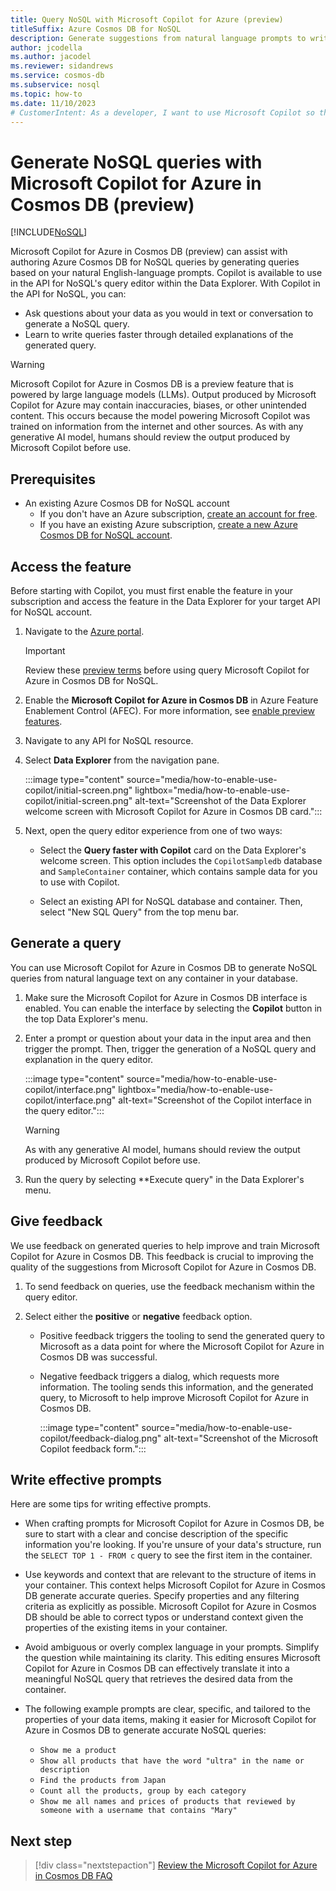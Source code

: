 ```yaml
---
title: Query NoSQL with Microsoft Copilot for Azure (preview)
titleSuffix: Azure Cosmos DB for NoSQL
description: Generate suggestions from natural language prompts to write NoSQL queries using Microsoft Copilot for Azure in Cosmos DB (preview).
author: jcodella
ms.author: jacodel
ms.reviewer: sidandrews
ms.service: cosmos-db
ms.subservice: nosql
ms.topic: how-to
ms.date: 11/10/2023
# CustomerIntent: As a developer, I want to use Microsoft Copilot so that I can write queries faster and easier.
---
```


# Generate NoSQL queries with Microsoft Copilot for Azure in Cosmos DB (preview)

[!INCLUDE[NoSQL](../../includes/appliesto-nosql.md)]

Microsoft Copilot for Azure in Cosmos DB (preview) can assist with authoring Azure Cosmos DB for NoSQL queries by generating queries based on your natural English-language prompts. Copilot is available to use in the API for NoSQL's query editor within the Data Explorer. With Copilot in the API for NoSQL, you can:

- Ask questions about your data as you would in text or conversation to generate a NoSQL query.
- Learn to write queries faster through detailed explanations of the generated query.
  
> [!WARNING]
> Microsoft Copilot for Azure in Cosmos DB is a preview feature that is powered by large language models (LLMs). Output produced by Microsoft Copilot for Azure may contain inaccuracies, biases, or other unintended content. This occurs because the model powering Microsoft Copilot was trained on information from the internet and other sources. As with any generative AI model, humans should review the output produced by Microsoft Copilot before use.

## Prerequisites

- An existing Azure Cosmos DB for NoSQL account
  - If you don't have an Azure subscription, [create an account for free](https://azure.microsoft.com/free).
  - If you have an existing Azure subscription, [create a new Azure Cosmos DB for NoSQL account](../quickstart-portal.md).

## Access the feature

Before starting with Copilot, you must first enable the feature in your subscription and access the feature in the Data Explorer for your target API for NoSQL account.

1. Navigate to the [Azure portal](https://portal.azure.com).

    > [!IMPORTANT]
    > Review these [preview terms](https://azure.microsoft.com/support/legal/preview-supplemental-terms/#AzureOpenAI-PoweredPreviews) before using query Microsoft Copilot for Azure in Cosmos DB for NoSQL.

1. Enable the **Microsoft Copilot for Azure in Cosmos DB** in Azure Feature Enablement Control (AFEC). For more information, see [enable preview features](../../../azure-resource-manager/management/preview-features.md).

1. Navigate to any API for NoSQL resource.

1. Select **Data Explorer** from the navigation pane.

    :::image type="content" source="media/how-to-enable-use-copilot/initial-screen.png" lightbox="media/how-to-enable-use-copilot/initial-screen.png" alt-text="Screenshot of the Data Explorer welcome screen with Microsoft Copilot for Azure in Cosmos DB card.":::

1. Next, open the query editor experience from one of two ways:

   - Select the **Query faster with Copilot** card on the Data Explorer's welcome screen. This option includes the `CopilotSampledb` database and `SampleContainer` container, which contains sample data for you to use with Copilot.

   - Select an existing API for NoSQL database and container. Then, select "New SQL Query" from the top menu bar.

## Generate a query

You can use Microsoft Copilot for Azure in Cosmos DB to generate NoSQL queries from natural language text on any container in your database.

1. Make sure the Microsoft Copilot for Azure in Cosmos DB interface is enabled. You can enable the interface by selecting the **Copilot** button in the top Data Explorer's menu.

1. Enter a prompt or question about your data in the input area and then trigger the prompt. Then, trigger the generation of a NoSQL query and explanation in the query editor.

    :::image type="content" source="media/how-to-enable-use-copilot/interface.png" lightbox="media/how-to-enable-use-copilot/interface.png" alt-text="Screenshot of the Copilot interface in the query editor.":::

    > [!WARNING]
    > As with any generative AI model, humans should review the output produced by Microsoft Copilot before use.

1. Run the query by selecting **Execute query" in the Data Explorer's menu.

## Give feedback

We use feedback on generated queries to help improve and train Microsoft Copilot for Azure in Cosmos DB. This feedback is crucial to improving the quality of the suggestions from Microsoft Copilot for Azure in Cosmos DB.

1. To send feedback on queries, use the feedback mechanism within the query editor.

1. Select either the **positive** or **negative** feedback option.

    - Positive feedback triggers the tooling to send the generated query to Microsoft as a data point for where the Microsoft Copilot for Azure in Cosmos DB was successful.

    - Negative feedback triggers a dialog, which requests more information. The tooling sends this information, and the generated query, to Microsoft to help improve Microsoft Copilot for Azure in Cosmos DB.

        :::image type="content" source="media/how-to-enable-use-copilot/feedback-dialog.png" alt-text="Screenshot of the Microsoft Copilot feedback form.":::

## Write effective prompts

Here are some tips for writing effective prompts.

- When crafting prompts for Microsoft Copilot for Azure in Cosmos DB, be sure to start with a clear and concise description of the specific information you're looking. If you're unsure of your data's structure, run the `SELECT TOP 1 - FROM c` query to see the first item in the container.

- Use keywords and context that are relevant to the structure of items in your container. This context helps Microsoft Copilot for Azure in Cosmos DB generate accurate queries. Specify properties and any filtering criteria as explicitly as possible. Microsoft Copilot for Azure in Cosmos DB should be able to correct typos or understand context given the properties of the existing items in your container.

- Avoid ambiguous or overly complex language in your prompts. Simplify the question while maintaining its clarity. This editing ensures Microsoft Copilot for Azure in Cosmos DB can effectively translate it into a meaningful NoSQL query that retrieves the desired data from the container.

- The following example prompts are clear, specific, and tailored to the properties of your data items, making it easier for Microsoft Copilot for Azure in Cosmos DB to generate accurate NoSQL queries:

  - `Show me a product`
  - `Show all products that have the word "ultra" in the name or description`
  - `Find the products from Japan`
  - `Count all the products, group by each category`
  - `Show me all names and prices of products that reviewed by someone with a username that contains "Mary"`

## Next step

> [!div class="nextstepaction"]
> [Review the Microsoft Copilot for Azure in Cosmos DB FAQ](../../copilot-faq.yml)

